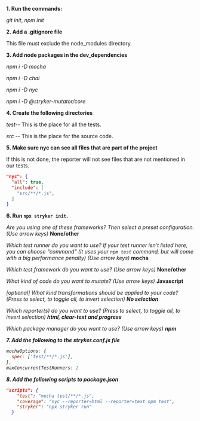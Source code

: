 __1. Run the commands:__

_git init_, _npm init_

__2. Add a .gitignore file__

This file must exclude the node_modules directory.

__3. Add node packages in the dev_dependencies__

_npm i -D mocha_

_npm i -D chai_

_npm i -D nyc_

_npm i -D @stryker-mutator/core_

__4. Create the following directories__

_test_-- This is the place for all the tests.

_src_ -- This is the place for the source code.

__5. Make sure nyc can see all files that are part of the project__

If this is not done, the reporter will not see files that are not mentioned in our tests.

```json
"nyc": {
  "all": true,
  "include": [
    "src/**/*.js",
  ]
}
```
__6. Run `npx stryker init`.__

_Are you using one of these frameworks? Then select a preset configuration. (Use arrow keys)_ __None/other__

_Which test runner do you want to use? If your test runner isn't listed here, you can choose "command" (it uses your `npm test` command, but will come with a big performance penalty) (Use arrow keys)_ __mocha__

_Which test framework do you want to use? (Use arrow keys)_ __None/other__

_What kind of code do you want to mutate? (Use arrow keys)_ __Javascript__

_[optional] What kind transformations should be applied to your code? (Press <space> to select, <a> to toggle all, <i> to invert selection)_ __No selection__

_Which reporter(s) do you want to use? (Press <space> to select, <a> to toggle all, <i> to invert selection)_ __html, clear-text and progress__

_Which package manager do you want to use? (Use arrow keys)_ __npm__

__7. Add the following to the stryker.conf.js file__

```javascript
mochaOptions: {
  spec: ['test/**/*.js'],
},
maxConcurrentTestRunners: 2
```

__8. Add the following scripts to package.json__

```json
"scripts": {
    "test": "mocha test/**/*.js",
    "coverage": "nyc --reporter=html --reporter=text npm test",
    "stryker": "npx stryker run"
  }
  ```